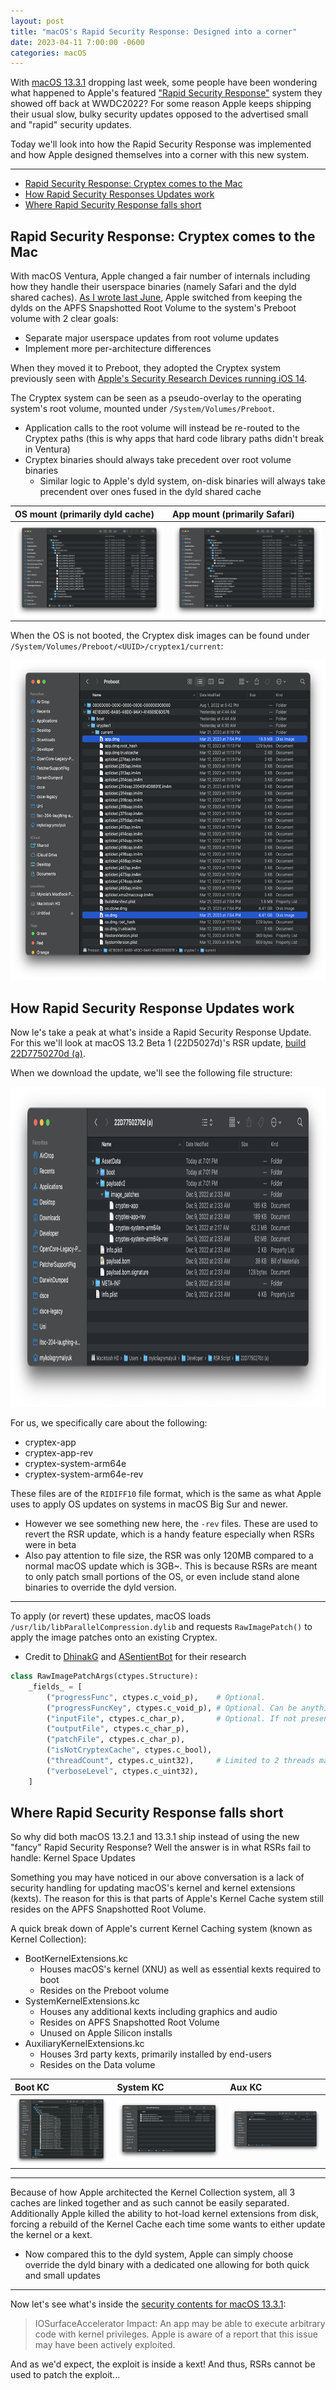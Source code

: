 ```yaml
---
layout: post
title: "macOS's Rapid Security Response: Designed into a corner"
date: 2023-04-11 7:00:00 -0600
categories: macOS
---
```


With [macOS 13.3.1](https://mrmacintosh.com/macos-ventura-13-3-1-update-22e261-whats-new/) dropping last week, some people have been wondering what happened to Apple's featured ["Rapid Security Response"](https://support.apple.com/en-ca/guide/deployment/dep93ff7ea78/web) system they showed off back at WWDC2022? For some reason Apple keeps shipping their usual slow, bulky security updates opposed to the advertised small and "rapid" security updates.

Today we'll look into how the Rapid Security Response was implemented and how Apple designed themselves into a corner with this new system.

----------

* [Rapid Security Response: Cryptex comes to the Mac](#rapid-security-response-cryptex-comes-to-the-mac)
* [How Rapid Security Responses Updates work](#how-rapid-security-response-updates-work)
* [Where Rapid Security Response falls short](#where-rapid-security-response-falls-short)

## Rapid Security Response: Cryptex comes to the Mac

With macOS Ventura, Apple changed a fair number of internals including how they handle their userspace binaries (namely Safari and the dyld shared caches). [As I wrote last June](https://khronokernel.github.io/macos/2022/06/22/VENTURA-DYLD.html), Apple switched from keeping the dylds on the APFS Snapshotted Root Volume to the system's Preboot volume with 2 clear goals:

* Separate major userspace updates from root volume updates
* Implement more per-architecture differences

When they moved it to Preboot, they adopted the Cryptex system previously seen with [Apple's Security Research Devices running iOS 14](https://support.apple.com/en-ca/guide/security/seca7ff718d2/web). 

The Cryptex system can be seen as a pseudo-overlay to the operating system's root volume, mounted under `/System/Volumes/Preboot`. 

* Application calls to the root volume will instead be re-routed to the Cryptex paths (this is why apps that hard code library paths didn't break in Ventura)
* Cryptex binaries should always take precedent over root volume binaries
  * Similar logic to Apple's dyld system, on-disk binaries will always take precendent over ones fused in the dyld shared cache

| OS mount (primarily dyld cache) | App mount (primarily Safari) |
| :--- | :--- |
| ![Cryptex OS](/images/posts/2023-04-11-RSR/Cryptex-OS.png) | ![Cryptex App](/images/posts/2023-04-11-RSR/Cryptex-App.png) |

When the OS is not booted, the Cryptex disk images can be found under `/System/Volumes/Preboot/<UUID>/cryptex1/current`:

<div>
             <img src="/images/posts/2023-04-11-RSR/Cryptex-Disk-Image.png" height="512" />
</div>

## How Rapid Security Response Updates work

Now le's take a peak at what's inside a Rapid Security Response Update. For this we'll look at macOS 13.2 Beta 1 (22D5027d)'s RSR update, [build 22D7750270d (a)](https://updates.cdn-apple.com/2022WinterSeed/patches/032-16395/CCC75E06-7CD5-4C48-97EB-8CB5AFCE0120/com_apple_MobileAsset_MacSplatSoftwareUpdate/3b1cf1c4e8718929620318f8eb810ee83e7abdae.zip).

When we download the update, we'll see the following file structure:

<div>
             <img src="/images/posts/2023-04-11-RSR/RSR-Sample.png" height="512" />
</div>

For us, we specifically care about the following:

* cryptex-app
* cryptex-app-rev
* cryptex-system-arm64e
* cryptex-system-arm64e-rev

These files are of the `RIDIFF10` file format, which is the same as what Apple uses to apply OS updates on systems in macOS Big Sur and newer. 
* However we see something new here, the `-rev` files. These are used to revert the RSR update, which is a handy feature especially when RSRs were in beta
* Also pay attention to file size, the RSR was only 120MB compared to a normal macOS update which is 3GB~. This is because RSRs are meant to only patch small portions of the OS, or even include stand alone binaries to override the dyld version.

----------

To apply (or revert) these updates, macOS loads `/usr/lib/libParallelCompression.dylib` and requests `RawImagePatch()` to apply the image patches onto an existing Cryptex.

* Credit to [DhinakG](https://github.com/dhinakg) and [ASentientBot](https://github.com/ASentientBot) for their research

```py
class RawImagePatchArgs(ctypes.Structure):
    _fields_ = [
        ("progressFunc", ctypes.c_void_p),    # Optional.
        ("progressFuncKey", ctypes.c_void_p), # Optional. Can be anything you want, even NULL. Passed to progressFunc.
        ("inputFile", ctypes.c_char_p),       # Optional. If not present, `*full replacement*`.
        ("outputFile", ctypes.c_char_p),
        ("patchFile", ctypes.c_char_p),
        ("isNotCryptexCache", ctypes.c_bool),
        ("threadCount", ctypes.c_uint32),     # Limited to 2 threads max.
        ("verboseLevel", ctypes.c_uint32),
    ]
```

## Where Rapid Security Response falls short

So why did both macOS 13.2.1 and 13.3.1 ship instead of using the new "fancy" Rapid Security Response? Well the answer is in what RSRs fail to handle: Kernel Space Updates

Something you may have noticed in our above conversation is a lack of security handling for updating macOS's kernel and kernel extensions (kexts). The reason for this is that parts of Apple's Kernel Cache system still resides on the APFS Snapshotted Root Volume.

A quick break down of Apple's current Kernel Caching system (known as Kernel Collection):

* BootKernelExtensions.kc
  * Houses macOS's kernel (XNU) as well as essential kexts required to boot
  * Resides on the Preboot volume
* SystemKernelExtensions.kc
  * Houses any additional kexts including graphics and audio
  * Resides on APFS Snapshotted Root Volume
  * Unused on Apple Silicon installs
* AuxiliaryKernelExtensions.kc
  * Houses 3rd party kexts, primarily installed by end-users
  * Resides on the Data volume

| Boot KC | System KC | Aux KC |
| :--- | :--- | :--- |
| ![KC Boot](/images/posts/2023-04-11-RSR/KC-Boot.png) | ![KC System](/images/posts/2023-04-11-RSR/KC-System.png) | ![KC Auxiliary](/images/posts/2023-04-11-RSR/KC-Auxiliary.png) |

----------

Because of how Apple architected the Kernel Collection system, all 3 caches are linked together and as such cannot be easily separated. Additionally Apple killed the ability to hot-load kernel extensions from disk, forcing a rebuild of the Kernel Cache each time some wants to either update the kernel or a kext.

* Now compared this to the dyld system, Apple can simply choose override the dyld binary with a dedicated one allowing for both quick and small updates

----------

Now let's see what's inside the [security contents for macOS 13.3.1](https://support.apple.com/en-us/HT213721):

> IOSurfaceAccelerator
> Impact: An app may be able to execute arbitrary code with kernel privileges. Apple is aware of a report that this issue may have been actively exploited.

And as we'd expect, the exploit is inside a kext! And thus, RSRs cannot be used to patch the exploit...


